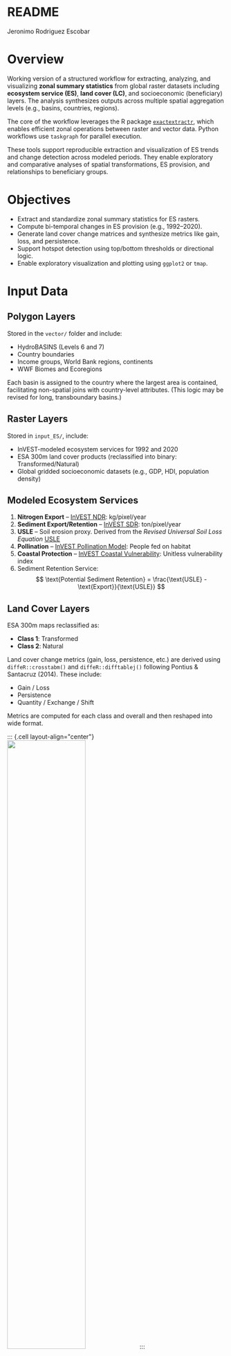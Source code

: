 # README

Jeronimo Rodriguez Escobar

# Overview

Working version of a structured workflow for extracting, analyzing, and visualizing **zonal summary statistics** from global raster datasets including **ecosystem service (ES)**, **land cover (LC)**, and socioeconomic (beneficiary) layers. The analysis synthesizes outputs across multiple spatial aggregation levels (e.g., basins, countries, regions).

The core of the workflow leverages the R package [`exactextractr`](https://github.com/isciences/exactextractr), which enables efficient zonal operations between raster and vector data. Python workflows use `taskgraph` for parallel execution.

These tools support reproducible extraction and visualization of ES trends and change detection across modeled periods. They enable exploratory and comparative analyses of spatial transformations, ES provision, and relationships to beneficiary groups.

# Objectives

-   Extract and standardize zonal summary statistics for ES rasters.
-   Compute bi-temporal changes in ES provision (e.g., 1992–2020).
-   Generate land cover change matrices and synthesize metrics like gain, loss, and persistence.
-   Support hotspot detection using top/bottom thresholds or directional logic.
-   Enable exploratory visualization and plotting using `ggplot2` or `tmap`.

# Input Data

## Polygon Layers

Stored in the `vector/` folder and include:

-   HydroBASINS (Levels 6 and 7)
-   Country boundaries
-   Income groups, World Bank regions, continents
-   WWF Biomes and Ecoregions

Each basin is assigned to the country where the largest area is contained, facilitating non-spatial joins with country-level attributes. (This logic may be revised for long, transboundary basins.)

## Raster Layers

Stored in `input_ES/`, include:

-   InVEST-modeled ecosystem services for 1992 and 2020
-   ESA 300m land cover products (reclassified into binary: Transformed/Natural)
-   Global gridded socioeconomic datasets (e.g., GDP, HDI, population density)

## Modeled Ecosystem Services

1.  **Nitrogen Export** – [InVEST NDR](https://naturalcapitalproject.stanford.edu/software/invest): kg/pixel/year
2.  **Sediment Export/Retention** – [InVEST SDR](https://naturalcapitalproject.stanford.edu/software/invest): ton/pixel/year
3.  **USLE** – Soil erosion proxy. Derived from the *Revised Universal Soil Loss Equation* [USLE](https://storage.googleapis.com/releases.naturalcapitalproject.org/invest-userguide/latest/en/sdr.html)
4.  **Pollination** – [InVEST Pollination Model](https://naturalcapitalproject.stanford.edu/software/invest): People fed on habitat
5.  **Coastal Protection** – [InVEST Coastal Vulnerability](https://naturalcapitalproject.stanford.edu/software/invest): Unitless vulnerability index
6.  Sediment Retention Service: $$
    \text{Potential Sediment Retention} = \frac{\text{USLE} - \text{Export}}{\text{USLE}}
    $$

## Land Cover Layers

ESA 300m maps reclassified as:

-   **Class 1**: Transformed
-   **Class 2**: Natural

Land cover change metrics (gain, loss, persistence, etc.) are derived using `diffeR::crosstabm()` and `diffeR::difftablej()` following Pontius & Santacruz (2014). These include:

-   Gain / Loss
-   Persistence
-   Quantity / Exchange / Shift

Metrics are computed for each class and overall and then reshaped into wide format.

::: {.cell layout-align="center"}
<img src="output_maps/OriginalServices_chg_1992_2020.png" width="60%"/>
:::

# Pipeline Usage (Python)

The `summary_pipeline.py` script executes batch zonal summaries using `taskgraph`. Inputs and logic are defined through these key data structures:

-   `ANALYSIS_DATA`
-   `REFERENCE_SUMMARY_VECTOR_PATHS`
-   `ZONAL_OPS`

These define the rasters, vectors, and operations to apply. To execute:

``` bash
docker pull therealspring/global_ncp-computational-environment:latest

# Linux/macOS
docker run -it --rm -v $(pwd):/workspace therealspring/global_ncp-computational-environment:latest /bin/bash

# Windows
docker run -it --rm -v %CD%:/workspace therealspring/global_ncp-computational-environment:latest /bin/bash
```

Then, run the workflow:

``` bash
python summary_pipeline.py
```

Each raster-vector combo is processed in parallel, using `exactextract` for zonal summaries. Results are cached and returned quickly on reruns.

# R Workflow Summary

## 1. Load Vector & Raster Data

-   Vector files: `vector/*.gpkg`
-   Raster files: `input_ES/*.tif`

## 2. Extract ES Statistics

-   Use `exactextractr::exact_extract()`
-   Compute mean, sum, stdev for each year
-   Calculate bi-temporal % change (e.g., `((2020 - 1992)/1992)*100`)

## 3. Identify Hotspots

Hotspots are defined using top/bottom thresholds, with custom logic for distinguishing between **loss of benefits** and **increase in damages**.

-   For Sediment/Nitrogen export: increases are bad → identify top 1–5%
-   For Retention, Pollination, Coastal Protection: losses are bad → identify bottom 1–5%

Binary indicator columns are added for mapping or filtering.

## 4. Merge Beneficiary Data

Socioeconomic variables are added from gridded layers using `exact_extract()`:

-   HDI (2020)
-   Population density
-   Farm size
-   Built-up area
-   GDP

## 5. Visualization

-   Scatterplots: % change in ES vs.beneficiary variables
-   Maps: faceted binary hotspot maps per service (`tmap::tm_facets()`)

::: {.cell layout-align="center"}
<img src="outputs/es_change_barplot.png" width="70%"/>
:::

# Future Directions

-   Implement PostgreSQL + PostGIS backend
-   Normalize values (e.g., population-weighted) during extraction
-   Extend temporal coverage (e.g., 1990–2020 at 5-year intervals)
-   Add transitions and swap metrics to land cover summaries
-   Build R + Python dashboards or plug-ins for visualization

## License

This project is licensed under the [Apache License 2.0](LICENSE).

# Contributors

-   Jeronimo Rodriguez Escobar
-   Richard P. Sharp

For contributions or issues, [open a GitHub issue](https://github.com/springinnovate/global_NCP/issues) or submit a pull request.
